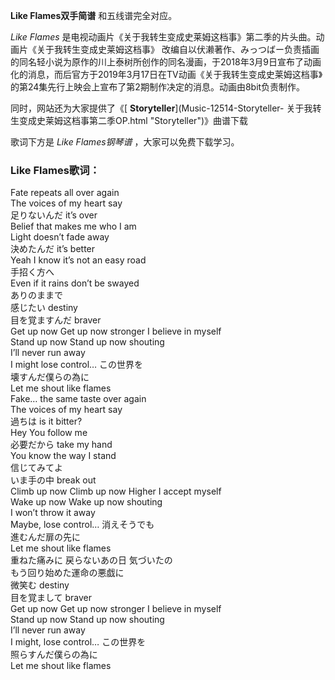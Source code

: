 

**Like Flames双手简谱** 和五线谱完全对应。

_Like Flames_ 是电视动画片《关于我转生变成史莱姆这档事》第二季的片头曲。动画片《关于我转生变成史莱姆这档事》
改编自以伏濑著作、みっつばー负责插画的同名轻小说为原作的川上泰树所创作的同名漫画，于2018年3月9日宣布了动画化的消息，而后官方于2019年3月17日在TV动画《关于我转生变成史莱姆这档事》的第24集先行上映会上宣布了第2期制作决定的消息。动画由8bit负责制作。

同时，网站还为大家提供了《[ **Storyteller**](Music-12514-Storyteller-
关于我转生变成史莱姆这档事第二季OP.html "Storyteller")》曲谱下载

歌词下方是 _Like Flames钢琴谱_ ，大家可以免费下载学习。

### Like Flames歌词：

Fate repeats all over again  
The voices of my heart say  
足りないんだ it’s over  
Belief that makes me who I am  
Light doesn’t fade away  
決めたんだ it’s better  
Yeah I know it’s not an easy road  
手招く方へ  
Even if it rains don’t be swayed  
ありのままで  
感じたい destiny  
目を覚ますんだ braver  
Get up now Get up now stronger I believe in myself  
Stand up now Stand up now shouting  
I’ll never run away  
I might lose control… この世界を  
壊すんだ僕らの為に  
Let me shout like flames  
Fake… the same taste over again  
The voices of my heart say  
過ちは is it bitter?  
Hey You follow me  
必要だから take my hand  
You know the way I stand  
信じてみてよ  
いま手の中 break out  
Climb up now Climb up now Higher I accept myself  
Wake up now Wake up now shouting  
I won’t throw it away  
Maybe, lose control… 消えそうでも  
進むんだ扉の先に  
Let me shout like flames  
重ねた痛みに 戻らないあの日 気づいたの  
もう回り始めた運命の悪戯に  
微笑む destiny  
目を覚まして braver  
Get up now Get up now stronger I believe in myself  
Stand up now Stand up now shouting  
I’ll never run away  
I might, lose control… この世界を  
照らすんだ僕らの為に  
Let me shout like flames


